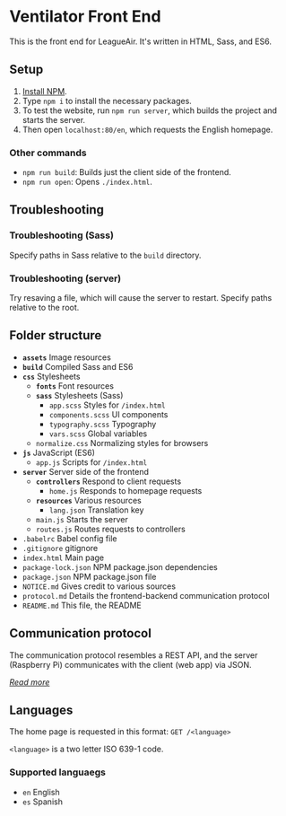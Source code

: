 # Ventilator Front End
This is the front end for LeagueAir. It's written in HTML, Sass, and ES6.

## Setup
1. [Install NPM](https://www.npmjs.com/get-npm).
2. Type `npm i` to install the necessary packages.
3. To test the website, run `npm run server`, which builds the project and starts the server.
4. Then open `localhost:80/en`, which requests the English homepage.

### Other commands
- `npm run build`: Builds just the client side of the frontend.
- `npm run open`: Opens `./index.html`.

## Troubleshooting
### Troubleshooting (Sass)
Specify paths in Sass relative to the `build` directory.

### Troubleshooting (server)
Try resaving a file, which will cause the server to restart. Specify paths relative to the root.

## Folder structure
- **`assets`** Image resources
- **`build`** Compiled Sass and ES6
- **`css`** Stylesheets
    - **`fonts`** Font resources
    - **`sass`** Stylesheets (Sass)
      - `app.scss` Styles for `/index.html`
      - `components.scss` UI components
      - `typography.scss` Typography
      - `vars.scss` Global variables
    - `normalize.css` Normalizing styles for browsers
- **`js`** JavaScript (ES6)
    - `app.js` Scripts for `/index.html`
- **`server`** Server side of the frontend
  - **`controllers`** Respond to client requests
    - `home.js` Responds to homepage requests
  - **`resources`** Various resources
    - `lang.json` Translation key
  - `main.js` Starts the server
  - `routes.js` Routes requests to controllers
- `.babelrc` Babel config file
- `.gitignore` gitignore
- `index.html` Main page
- `package-lock.json` NPM package.json dependencies
- `package.json` NPM package.json file
- `NOTICE.md` Gives credit to various sources
- `protocol.md` Details the frontend-backend communication protocol
- `README.md` This file, the README

## Communication protocol
The communication protocol resembles a REST API, and the server (Raspberry Pi) communicates with the client (web app) via JSON.

*[Read more](./protocol.md)*

## Languages
The home page is requested in this format:
`GET /<language>`

`<language>` is a two letter ISO 639-1 code.

### Supported languaegs
- `en` English
- `es` Spanish